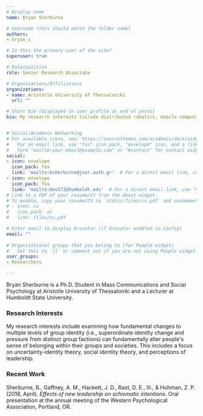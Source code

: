 ```yaml
---
# Display name
name: Bryan Sherburne

# Username (this should match the folder name)
authors:
- bryan_s

# Is this the primary user of the site?
superuser: true

# Role/position
role: Senior Research Associate

# Organizations/Affiliations
organizations:
- name: Aristotle University of Thessaloniki
  url: ""

# Short bio (displayed in user profile at end of posts)
bio: My research interests include distributed robotics, mobile computing and programmable matter.


# Social/Academic Networking
# For available icons, see: https://sourcethemes.com/academic/docs/widgets/#icons
#   For an email link, use "fas" icon pack, "envelope" icon, and a link in the
#   form "mailto:your-email@example.com" or "#contact" for contact widget.
social:
- icon: envelope
  icon_pack: fas
  link: 'mailto:bsherburne@jour.auth.gr'  # For a direct email link, use "mailto:test@example.org".
- icon: envelope
  icon_pack: fas
  link: 'mailto:bms572@humboldt.edu'  # For a direct email link, use "mailto:test@example.org".
# Link to a PDF of your resume/CV from the About widget.
# To enable, copy your resume/CV to `static/files/cv.pdf` and uncomment the lines below.  
# - icon: cv
#   icon_pack: ai
#   link: files/cv.pdf

# Enter email to display Gravatar (if Gravatar enabled in Config)
email: ""
  
# Organizational groups that you belong to (for People widget)
#   Set this to `[]` or comment out if you are not using People widget.  
user_groups:
- Researchers

---
```


Bryan Sherburne is a Ph.D. Student in Mass Communications and Social Psychology at Aristotle University of Thessaloniki and a Lecturer at Humboldt State University.

<h3>Research Interests</h3>
My research interests include examining how fundamental changes to multiple levels of group identity (i.e., superordinate identity change and pressure from distinct group factions) can fundamentally alter people's sense of belonging within their groups and societies. This includes a focus on uncertainty-identity theory, social identity theory, and perceptions of leadership.

<h3>Recent Work</h3>
Sherburne, B., Gaffney, A. M., Hackett, J. D., Rast, D. E., III., & Hohman, Z. P. (2018, April). <i>Effects of new leadership on schismatic intentions</i>. Oral presentation at the annual meeting of the Western Psychological Association, Portland, OR. 
